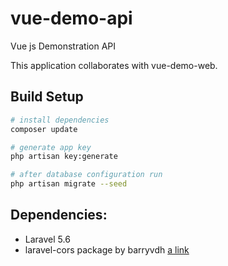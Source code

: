 # vue-demo-api
Vue js Demonstration API

This application collaborates with vue-demo-web. 

## Build Setup

``` bash
# install dependencies
composer update

# generate app key
php artisan key:generate

# after database configuration run
php artisan migrate --seed

```
## Dependencies: 
- Laravel 5.6
- laravel-cors package by barryvdh [a link](https://github.com/barryvdh/laravel-cors)
